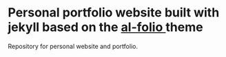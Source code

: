# Personal portfolio website built with jekyll based on the <a href="https://github.com/alshedivat/al-folio">al-folio </a> theme
Repository for personal website and portfolio.
